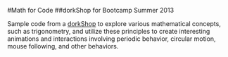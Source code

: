 #Math for Code
##dorkShop for Bootcamp Summer 2013

Sample code from a [dorkShop](https://www.facebook.com/dorkshop) to explore various mathematical concepts, such as trigonometry, and utilize these principles to create interesting animations and interactions involving periodic behavior, circular motion, mouse following, and other behaviors.
